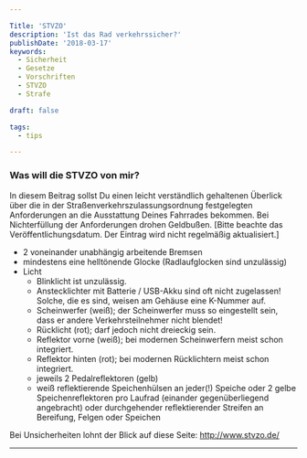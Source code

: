 ```yaml
---

Title: 'STVZO'
description: 'Ist das Rad verkehrssicher?'
publishDate: '2018-03-17'
keywords:
  - Sicherheit
  - Gesetze
  - Vorschriften
  - STVZO
  - Strafe

draft: false

tags:
  - tips

---
```



### Was will die STVZO von mir?


In diesem Beitrag sollst Du einen leicht verständlich gehaltenen Überlick über die in der Straßenverkehrszulassungsordnung festgelegten Anforderungen an die Ausstattung Deines Fahrrades bekommen. Bei Nichterfüllung der Anforderungen drohen Geldbußen.
[Bitte beachte das Veröffentlichungsdatum. Der Eintrag wird nicht regelmäßig aktualisiert.]

- 2 voneinander unabhängig arbeitende Bremsen
- mindestens eine helltönende Glocke (Radlaufglocken sind unzulässig)
- Licht
     - Blinklicht ist unzulässig.
     - Anstecklichter mit Batterie / USB-Akku sind oft nicht zugelassen! Solche, die es sind, weisen am Gehäuse eine K-Nummer auf.
     - Scheinwerfer (weiß); der Scheinwerfer muss so eingestellt sein, dass er andere Verkehrsteilnehmer nicht blendet!
     - Rücklicht (rot); darf jedoch nicht dreieckig sein.
     - Reflektor vorne (weiß); bei modernen Scheinwerfern meist schon integriert.
     - Reflektor hinten (rot); bei modernen Rücklichtern meist schon integriert.
     - jeweils 2 Pedalreflektoren (gelb)
     - weiß reflektierende Speichenhülsen an jeder(!) Speiche
       oder 2 gelbe Speichenreflektoren pro Laufrad (einander gegenüberliegend angebracht)
       oder durchgehender reflektierender Streifen an Bereifung, Felgen oder Speichen


Bei Unsicherheiten lohnt der Blick auf diese Seite: http://www.stvzo.de/


---

